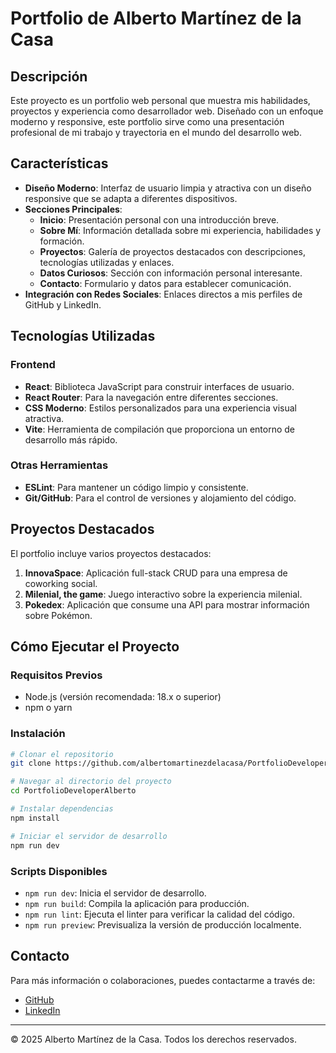 # Portfolio de Alberto Martínez de la Casa

## Descripción

Este proyecto es un portfolio web personal que muestra mis habilidades, proyectos y experiencia como desarrollador web. Diseñado con un enfoque moderno y responsive, este portfolio sirve como una presentación profesional de mi trabajo y trayectoria en el mundo del desarrollo web.

## Características

- **Diseño Moderno**: Interfaz de usuario limpia y atractiva con un diseño responsive que se adapta a diferentes dispositivos.
- **Secciones Principales**:
  - **Inicio**: Presentación personal con una introducción breve.
  - **Sobre Mí**: Información detallada sobre mi experiencia, habilidades y formación.
  - **Proyectos**: Galería de proyectos destacados con descripciones, tecnologías utilizadas y enlaces.
  - **Datos Curiosos**: Sección con información personal interesante.
  - **Contacto**: Formulario y datos para establecer comunicación.
- **Integración con Redes Sociales**: Enlaces directos a mis perfiles de GitHub y LinkedIn.

## Tecnologías Utilizadas

### Frontend
- **React**: Biblioteca JavaScript para construir interfaces de usuario.
- **React Router**: Para la navegación entre diferentes secciones.
- **CSS Moderno**: Estilos personalizados para una experiencia visual atractiva.
- **Vite**: Herramienta de compilación que proporciona un entorno de desarrollo más rápido.

### Otras Herramientas
- **ESLint**: Para mantener un código limpio y consistente.
- **Git/GitHub**: Para el control de versiones y alojamiento del código.

## Proyectos Destacados

El portfolio incluye varios proyectos destacados:

1. **InnovaSpace**: Aplicación full-stack CRUD para una empresa de coworking social.
2. **Milenial, the game**: Juego interactivo sobre la experiencia milenial.
3. **Pokedex**: Aplicación que consume una API para mostrar información sobre Pokémon.

## Cómo Ejecutar el Proyecto

### Requisitos Previos
- Node.js (versión recomendada: 18.x o superior)
- npm o yarn

### Instalación

```bash
# Clonar el repositorio
git clone https://github.com/albertomartinezdelacasa/PortfolioDeveloperAlberto.git

# Navegar al directorio del proyecto
cd PortfolioDeveloperAlberto

# Instalar dependencias
npm install

# Iniciar el servidor de desarrollo
npm run dev
```

### Scripts Disponibles

- `npm run dev`: Inicia el servidor de desarrollo.
- `npm run build`: Compila la aplicación para producción.
- `npm run lint`: Ejecuta el linter para verificar la calidad del código.
- `npm run preview`: Previsualiza la versión de producción localmente.

## Contacto

Para más información o colaboraciones, puedes contactarme a través de:

- [GitHub](https://github.com/albertomartinezdelacasa)
- [LinkedIn](https://www.linkedin.com/in/alberto-martinez-de-la-casa/)

---

© 2025 Alberto Martínez de la Casa. Todos los derechos reservados.
